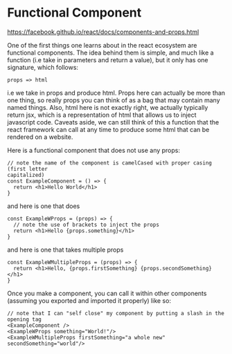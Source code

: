 # Functional Component
https://facebook.github.io/react/docs/components-and-props.html

One of the first things one learns about in the react ecosystem are functional
components. The idea behind them is simple, and much like a function (i.e take
in parameters and return a value), but it
only has one signature, which follows:

```
props => html
```

i.e we take in props and produce html. Props here can actually be more than one
thing, so really props you can think of as a bag that may contain many named
things. Also, html here is not exactly right, we actually typically return jsx,
which is a representation of html that allows us to inject javascript code.
Caveats aside, we can still think of this a function that the react framework
can call at any time to produce some html that can be rendered on a website.

Here is a functional component that does not use any props:

```
// note the name of the component is camelCased with proper casing (first letter
capitalized)
const ExampleComponent = () => {
  return <h1>Hello World</h1>
}
```

and here is one that does

```
const ExampleWProps = (props) => {
  // note the use of brackets to inject the props
  return <h1>Hello {props.something}</h1>
}
```

and here is one that takes multiple props

```
const ExampleWMultipleProps = (props) => {
  return <h1>Hello, {props.firstSomething} {props.secondSomething}</h1>
}
```

Once you make a component, you can call it within other components (assuming you
exported and imported it properly) like so:

```
// note that I can "self close" my component by putting a slash in the opening tag
<ExampleComponent />
<ExampleWProps something="World!"/>
<ExampleWMultipleProps firstSomething="a whole new" secondSomething="world"/>
```
